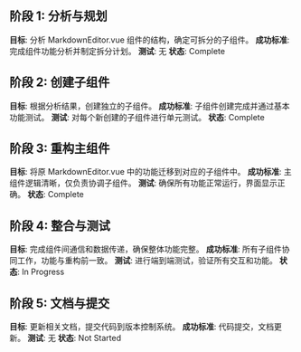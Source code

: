 ## 阶段 1: 分析与规划

**目标**: 分析 MarkdownEditor.vue 组件的结构，确定可拆分的子组件。
**成功标准**: 完成组件功能分析并制定拆分计划。
**测试**: 无
**状态**: Complete

## 阶段 2: 创建子组件

**目标**: 根据分析结果，创建独立的子组件。
**成功标准**: 子组件创建完成并通过基本功能测试。
**测试**: 对每个新创建的子组件进行单元测试。
**状态**: Complete

## 阶段 3: 重构主组件

**目标**: 将原 MarkdownEditor.vue 中的功能迁移到对应的子组件中。
**成功标准**: 主组件逻辑清晰，仅负责协调子组件。
**测试**: 确保所有功能正常运行，界面显示正确。
**状态**: Complete

## 阶段 4: 整合与测试

**目标**: 完成组件间通信和数据传递，确保整体功能完整。
**成功标准**: 所有子组件协同工作，功能与重构前一致。
**测试**: 进行端到端测试，验证所有交互和功能。
**状态**: In Progress

## 阶段 5: 文档与提交

**目标**: 更新相关文档，提交代码到版本控制系统。
**成功标准**: 代码提交，文档更新。
**测试**: 无
**状态**: Not Started
